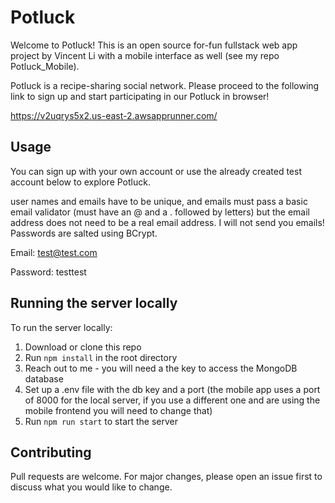 # Potluck

Welcome to Potluck! This is an open source for-fun fullstack web app project by Vincent Li with a mobile interface as well (see my repo Potluck_Mobile).

Potluck is a recipe-sharing social network. Please proceed to the following link to sign up and start participating in our Potluck in browser!

https://v2uqrys5x2.us-east-2.awsapprunner.com/

## Usage

You can sign up with your own account or use the already created test account below to explore Potluck. 

user names and emails have to be unique, and emails must pass a basic email validator (must have an @ and a . followed by letters) but the email address does not need to be a real email address. I will not send you emails!
Passwords are salted using BCrypt.


Email: test@test.com

Password: testtest

## Running the server locally

To run the server locally:
1. Download or clone this repo
2. Run `npm install` in the root directory
3. Reach out to me - you will need a the key to access the MongoDB database
4. Set up a .env file with the db key and a port (the mobile app uses a port of 8000 for the local server, if you use a different one and are using the mobile frontend you will need to change that)
5. Run `npm run start` to start the server

## Contributing

Pull requests are welcome. For major changes, please open an issue first to discuss what you would like to change.


